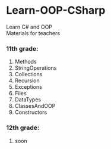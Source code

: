 # Learn-OOP-CSharp

Learn C# and OOP <br>
Materials for teachers

### 11th grade:
1. Methods
2. StringOperations
3. Collections
4. Recursion
5. Exceptions
6. Files
7. DataTypes
8. ClassesAndOOP
9. Constructors

### 12th grade:
1. soon

